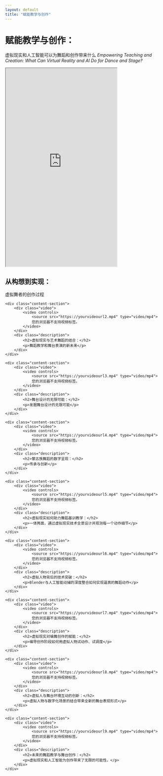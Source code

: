 ```yaml
---
layout: default
title: "赋能教学与创作"
---
```


# 赋能教学与创作：
虚拟现实和人工智能可以为舞蹈和创作带来什么
*Empowering Teaching and Creation: What Can Virtual Reality and AI Do for Dance and Stage?*

<div class="container">
    <div class="content-section">
        <div class="video">
            <iframe src="https://dance-video-storage.oss-rg-china-mainland.aliyuncs.com/%40manersuo_01.mp4" width="360" height="640" allow="autoplay"></iframe>
        </div>
        <div class="description">
            <h2>从构想到实现：</h2>
            <p>虚拟舞者的创作过程</p>
        </div>
    </div>

    <div class="content-section">
        <div class="video">
            <video controls>
                <source src="https://yourvideourl2.mp4" type="video/mp4">
                您的浏览器不支持视频标签。
            </video>
        </div>
        <div class="description">
            <h2>虚拟现实与艺术舞蹈的结合：</h2>
            <p>舞蹈教学和舞台表演的新未来</p>
        </div>
    </div>

    <div class="content-section">
        <div class="video">
            <video controls>
                <source src="https://yourvideourl3.mp4" type="video/mp4">
                您的浏览器不支持视频标签。
            </video>
        </div>
        <div class="description">
            <h2>舞台设计的无限可能：</h2>
            <p>发掘舞台设计的无限可能</p>
        </div>
    </div>

    <div class="content-section">
        <div class="video">
            <video controls>
                <source src="https://yourvideourl4.mp4" type="video/mp4">
                您的浏览器不支持视频标签。
            </video>
        </div>
        <div class="description">
            <h2>蒙古族舞蹈的数字呈现：</h2>
            <p>传承与创新</p>
        </div>
    </div>

    <div class="content-section">
        <div class="video">
            <video controls>
                <source src="https://yourvideourl5.mp4" type="video/mp4">
                您的浏览器不支持视频标签。
            </video>
        </div>
        <div class="description">
            <h2>虚拟现实如何助力舞蹈基训教学：</h2>
            <p>一体两面，通过虚拟现实技术全景设计并观测每一个动作细节</p>
        </div>
    </div>

    <div class="content-section">
        <div class="video">
            <video controls>
                <source src="https://yourvideourl6.mp4" type="video/mp4">
                您的浏览器不支持视频标签。
            </video>
        </div>
        <div class="description">
            <h2>虚拟人物背后的技术突破：</h2>
            <p>Blender与人工智能动捕的深度整合如何实现逼真的舞蹈动作</p>
        </div>
    </div>

    <div class="content-section">
        <div class="video">
            <video controls>
                <source src="https://yourvideourl7.mp4" type="video/mp4">
                您的浏览器不支持视频标签。
            </video>
        </div>
        <div class="description">
            <h2>虚拟现实对编舞创作的赋能：</h2>
            <p>编导创作阶段如何用虚拟人物试动作、试调度</p>
        </div>
    </div>

    <div class="content-section">
        <div class="video">
            <video controls>
                <source src="https://yourvideourl8.mp4" type="video/mp4">
                您的浏览器不支持视频标签。
            </video>
        </div>
        <div class="description">
            <h2>虚拟人与舞台环境互动的创新：</h2>
            <p>虚拟人物与数字化场景的结合带来全新的舞台表现形式</p>
        </div>
    </div>

    <div class="content-section">
        <div class="video">
            <video controls>
                <source src="https://yourvideourl9.mp4" type="video/mp4">
                您的浏览器不支持视频标签。
            </video>
        </div>
        <div class="description">
            <h2>未来的舞蹈教学与舞台创作：</h2>
            <p>虚拟现实和人工智能为创作带来了无限的可能性。</p>
        </div>
    </div>
</div>
